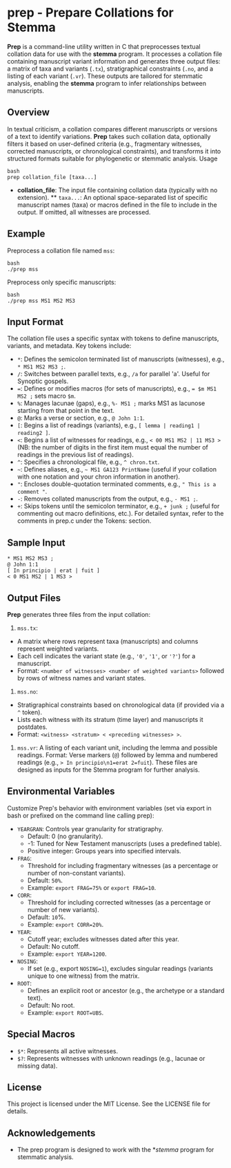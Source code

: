 # prep - Prepare Collations  for Stemma
**Prep** is a command-line utility written in C that preprocesses textual collation data for use with the **stemma** program. It processes a collation file containing manuscript variant information and generates three output files: a matrix of taxa and variants (`.tx`), stratigraphical constraints (`.no`, and a listing of each variant (`.vr`). These outputs are tailored for stemmatic analysis, enabling the **stemma** program to infer relationships between manuscripts.
## Overview
In textual criticism, a collation compares different manuscripts or versions of a text to identify variations. **Prep** takes such collation data, optionally filters it based on user-defined criteria (e.g., fragmentary witnesses, corrected manuscripts, or chronological constraints), and transforms it into structured formats suitable for phylogenetic or stemmatic analysis.
Usage
```
bash
prep collation_file [taxa...]
```
* **collation_file**: The input file containing collation data (typically with no extension).
** `taxa...`: An optional space-separated list of specific manuscript names (taxa) or macros defined in the file to include in the output. If omitted, all witnesses are processed.
## Example
Preprocess a collation file named `mss`:
```
bash
./prep mss
```
Preprocess only specific manuscripts:
```
bash
./prep mss MS1 MS2 MS3
```
## Input Format
The collation file uses a specific syntax with tokens to define manuscripts, variants, and metadata. Key tokens include:
* `*`: Defines the semicolon terminated list of manuscripts (witnesses), e.g., `* MS1 MS2 MS3 ;`.
* `/`: Switches between parallel texts, e.g., `/a` for parallel 'a'. Useful for Synoptic gospels.
* `=`: Defines or modifies macros (for sets of manuscripts), e.g., `= $m MS1 MS2 ;` sets macro `$m`.
* `%`: Manages lacunae (gaps), e.g., `%- MS1 ;` marks MS1 as lacunose starting from that point in the text.
* `@`: Marks a verse or section, e.g., `@ John 1:1`.
* `[`: Begins a list of readings (variants), e.g., `[ lemma | reading1 | reading2 ]`.
* `<`: Begins a list of witnesses for readings, e.g., `< 00 MS1 MS2 | 11 MS3 >` (NB: the number of digits in the first item must equal the number of readings in the previous list of readings).
* `^`: Specifies a chronological file, e.g., `^ chron.txt`.
* `~`: Defines aliases, e.g., `~ MS1 GA123 PrintName` (useful if your collation with one notation and your chron information in another).
* `"`: Encloses double-quotation terminated comments, e.g., `" This is a comment "`.
* `-`: Removes collated manuscripts from the output, e.g., `- MS1 ;`.
* `+`: Skips tokens until the semicolon terminator, e.g., `+ junk ;` (useful for commenting out macro definitions, etc.).
For detailed syntax, refer to the comments in prep.c under the Tokens: section.
## Sample Input
```
* MS1 MS2 MS3 ;
@ John 1:1
[ In principio | erat | fuit ]
< 0 MS1 MS2 | 1 MS3 >
```
## Output Files
**Prep** generates three files from the input collation:
1. `mss.tx`:
  * A matrix where rows represent taxa (manuscripts) and columns represent weighted variants.
  * Each cell indicates the variant state (e.g., `'0'`, `'1'`, or `'?'`) for a manuscript.
  * Format: `<number of witnesses> <number of weighted variants>` followed by rows of witness names and variant states.
1. `mss.no`:
  * Stratigraphical constraints based on chronological data (if provided via a `^` token).
  * Lists each witness with its stratum (time layer) and manuscripts it postdates.
  * Format: `<witness> <stratum> < <preceding witnesses> >`.
1. `mss.vr`:
  A listing of each variant unit, including the lemma and possible readings.
  Format: Verse markers (`@`) followed by lemma and numbered readings (e.g., `> In principio\n1=erat 2=fuit`).
  These files are designed as inputs for the Stemma program for further analysis.
## Environmental Variables
Customize Prep's behavior with environment variables (set via export in bash or prefixed on the command line calling prep):
* `YEARGRAN`:
  Controls year granularity for stratigraphy.
  * Default: 0 (no granularity).
  * -1: Tuned for New Testament manuscripts (uses a predefined table).
  * Positive integer: Groups years into specified intervals.
* `FRAG`:
  * Threshold for including fragmentary witnesses (as a percentage or number of non-constant variants).
  * Default: `50%`.
  * Example: `export FRAG=75%` or `export FRAG=10`.
* `CORR`:
  * Threshold for including corrected witnesses (as a percentage or number of new variants).
  * Default: `10`%.
  * Example: `export CORR=20%`.
* `YEAR`:
  * Cutoff year; excludes witnesses dated after this year.
  * Default: No cutoff.
  * Example: `export YEAR=1200`.
* `NOSING`:
  * If set (e.g., export `NOSING=1`), excludes singular readings (variants unique to one witness) from the matrix.
* `ROOT`:
  * Defines an explicit root or ancestor (e.g., the archetype or a standard text).
  * Default: No root.
  * Example: `export ROOT=UBS`.
## Special Macros
*  `$*`: Represents all active witnesses.
*  `$?`: Represents witnesses with unknown readings (e.g., lacunae or missing data).
## License
This project is licensed under the MIT License. See the LICENSE file for details.
## Acknowledgements
* The prep program is designed to work with the **stemma* program for stemmatic analysis.

